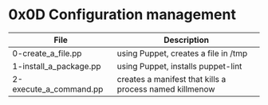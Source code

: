 # 0x0D Configuration management

File | Description
--- | ---
0-create_a_file.pp | using Puppet, creates a file in /tmp
1-install_a_package.pp | using Puppet, installs puppet-lint
2-execute_a_command.pp | creates a manifest that kills a process named killmenow
